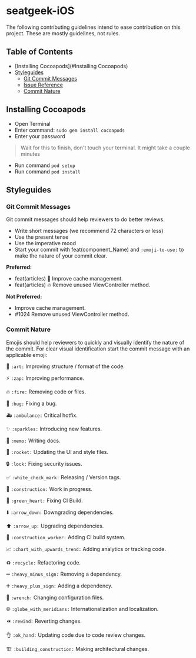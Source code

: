 # seatgeek-iOS

 The following contributing guidelines intend to ease contribution on this project. These are mostly guidelines, not rules.

## Table of Contents
* [Installing Cocoapods](#Installing Cocoapods)
* [Styleguides](#styleguides)
	* [Git Commit Messages](#git-commit-messages)
	* [Issue Reference](#issue-reference)
	* [Commit Nature](#commit-nature)

## Installing Cocoapods

- Open Terminal
- Enter command: `sudo gem install cocoapods`
- Enter your password

> Wait for this to finish, don't touch your terminal.  It might take a couple minutes

- Run command `pod setup`
- Run command `pod install`
## Styleguides

### Git Commit Messages

Git commit messages should help reviewers to do better reviews.

* Write short messages (we recommend 72 characters or less)
* Use the present tense
* Use the imperative mood
* Start your commit with feat(component_Name) and `:emoji-to-use:` to make the nature of your commit clear.

**Preferred:**

- feat(articles) 🎨 Improve cache management.
- feat(articles) 🔥 Remove unused ViewController method.


**Not Preferred:**

- Improve cache management.
- #1024 Remove unused ViewController method.


### Commit Nature

Emojis should help reviewers to quickly and visually identify the nature of the commit. For clear visual identification start the commit message with an applicable emoji:

🎨
`:art:`
Improving structure / format of the code.

⚡️
`:zap:`
Improving performance.

🔥
`:fire:`
Removing code or files.

🐛
`:bug:`
Fixing a bug.

🚑
`:ambulance:`
Critical hotfix.

✨
`:sparkles:`
Introducing new features.

📝
`:memo:`
Writing docs.

🚀
`:rocket:`
Updating the UI and style files.

🔒
`:lock:`
Fixing security issues.

✅
`:white_check_mark:`
Releasing / Version tags.

🚧
`:construction:`
Work in progress.

💚
`:green_heart:`
Fixing CI Build.

⬇️
`:arrow_down:`
Downgrading dependencies.

⬆️
`:arrow_up:`
Upgrading dependencies.

👷
`:construction_worker:`
Adding CI build system.

📈
`:chart_with_upwards_trend:`
Adding analytics or tracking code.

♻️
`:recycle:`
Refactoring code.

➖
`:heavy_minus_sign:`
Removing a dependency.

➕
`:heavy_plus_sign:`
Adding a dependency.

🔧
`:wrench:`
Changing configuration files.

🌐
`:globe_with_meridians:`
Internationalization and localization.

⏪
`:rewind:`
Reverting changes.

👌
`:ok_hand:`
Updating code due to code review changes.

🏗
`:building_construction:`
Making architectural changes.


